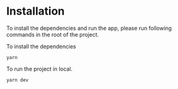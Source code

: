 # Installation

To install the dependencies and run the app, please run following commands in the root of the project.

To install the dependencies

```
yarn
```

To run the project in local.

```
yarn dev
```

<!-- ## Live Link

Click [here](https://user-management-app-five-fawn.vercel.app/) to visit live deployed app. -->
